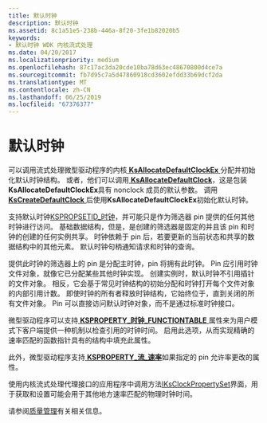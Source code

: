 ```yaml
---
title: 默认时钟
description: 默认时钟
ms.assetid: 8c1a51e5-238b-446a-8f20-3fe1b82020b5
keywords:
- 默认时钟 WDK 内核流式处理
ms.date: 04/20/2017
ms.localizationpriority: medium
ms.openlocfilehash: 87c17ac3da20cde10ba78d63ec48670800d4ce7a
ms.sourcegitcommit: fb7d95c7a5d47860918cd3602efdd33b69dcf2da
ms.translationtype: MT
ms.contentlocale: zh-CN
ms.lasthandoff: 06/25/2019
ms.locfileid: "67376377"
---
```

# <a name="default-clocks"></a>默认时钟





可以调用流式处理微型驱动程序的内核[ **KsAllocateDefaultClockEx** ](https://docs.microsoft.com/windows-hardware/drivers/ddi/content/ks/nf-ks-ksallocatedefaultclockex)分配并初始化默认时钟结构。 或者，他们可以调用[ **KsAllocateDefaultClock**](https://docs.microsoft.com/windows-hardware/drivers/ddi/content/ks/nf-ks-ksallocatedefaultclock)，这是包装**KsAllocateDefaultClockEx**具有 nonclock 成员的默认参数。 调用[ **KsCreateDefaultClock** ](https://docs.microsoft.com/windows-hardware/drivers/ddi/content/ks/nf-ks-kscreatedefaultclock)后使用**KsAllocateDefaultClockEx**初始化默认时钟。

支持默认时钟[KSPROPSETID\_时钟](https://docs.microsoft.com/windows-hardware/drivers/stream/kspropsetid-clock)，并可能只是作为筛选器 pin 提供的任何其他时钟进行访问。 基础数据结构，但是，是创建的筛选器是固定的并且该 pin 和时钟的创建的任何实例共享。 时钟依赖于 pin 后，若要更新的当前状态和共享的数据结构中的其他元素。 默认时钟句柄通知请求和时钟的查询。

提供此时钟的筛选器上的 pin 是分配主时钟，pin 将拥有此时钟。 Pin 应引用时钟文件对象，就像它已分配某些其他时钟实现。 创建实例时，默认时钟不引用插针的文件对象。 相反，它会基于常见时钟结构的初始分配和时钟打开每个文件对象的内部引用计数。 即使时钟的所有者释放时钟结构，它始终位于，直到关闭的所有文件对象。 Pin 可以直接访问默认时钟对象，而不是通过标准时钟接口。

微型驱动程序可以支持[ **KSPROPERTY\_时钟\_FUNCTIONTABLE** ](https://docs.microsoft.com/windows-hardware/drivers/stream/ksproperty-clock-functiontable)属性来为用户模式下客户端提供一种机制以检查引用的时钟时间。 启用此选项，从而实现精确的速率匹配的函数指针具有的结构中填充此属性。

此外，微型驱动程序支持[ **KSPROPERTY\_流\_速率**](https://docs.microsoft.com/windows-hardware/drivers/stream/ksproperty-stream-rate)如果指定的 pin 允许率更改的属性。

使用内核流式处理代理接口的应用程序中调用方法[IKsClockPropertySet](https://docs.microsoft.com/windows-hardware/drivers/ddi/content/ksproxy/nn-ksproxy-iksclockpropertyset)界面，用于获取和设置可能会用于其他地方速率匹配的物理时钟时间。

请参阅[质量管理](quality-management.md)有关相关信息。

 

 




